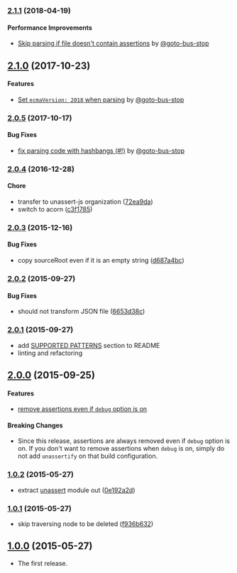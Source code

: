 ### [2.1.1](https://github.com/unassert-js/unassertify/releases/tag/v2.1.1) (2018-04-19)


#### Performance Improvements

  * [Skip parsing if file doesn't contain assertions](https://github.com/unassert-js/unassertify/pull/6) by [@goto-bus-stop](https://github.com/goto-bus-stop)


## [2.1.0](https://github.com/unassert-js/unassertify/releases/tag/v2.1.0) (2017-10-23)


#### Features

  * [Set `ecmaVersion: 2018` when parsing](https://github.com/unassert-js/unassertify/pull/4) by [@goto-bus-stop](https://github.com/goto-bus-stop)


### [2.0.5](https://github.com/unassert-js/unassertify/releases/tag/v2.0.5) (2017-10-17)


#### Bug Fixes

  * [fix parsing code with hashbangs (#!)](https://github.com/unassert-js/unassertify/pull/3) by [@goto-bus-stop](https://github.com/goto-bus-stop)


### [2.0.4](https://github.com/unassert-js/unassertify/releases/tag/v2.0.4) (2016-12-28)


#### Chore

  * transfer to unassert-js organization ([72ea9da](https://github.com/unassert-js/unassertify/commit/72ea9da397acb62d427a3efb1d62946ad236560a))
  * switch to acorn ([c3f1785](https://github.com/unassert-js/unassertify/commit/c3f17856eca710794baafc9e0a8351434df0a8de))


### [2.0.3](https://github.com/unassert-js/unassertify/releases/tag/v2.0.3) (2015-12-16)


#### Bug Fixes

  * copy sourceRoot even if it is an empty string ([d687a4bc](https://github.com/unassert-js/unassertify/commit/d687a4bcc1514d030abd9170db04660dd861267e))


### [2.0.2](https://github.com/unassert-js/unassertify/releases/tag/v2.0.2) (2015-09-27)


#### Bug Fixes

  * should not transform JSON file ([6653d38c](https://github.com/unassert-js/unassertify/commit/6653d38c3cf69d4601a3f517226d8d403629f756))


### [2.0.1](https://github.com/unassert-js/unassertify/releases/tag/v2.0.1) (2015-09-27)


  * add [SUPPORTED PATTERNS](https://github.com/unassert-js/unassertify#supported-patterns) section to README
  * linting and refactoring


## [2.0.0](https://github.com/unassert-js/unassertify/releases/tag/v2.0.0) (2015-09-25)


#### Features

  * [remove assertions even if `debug` option is on](https://github.com/unassert-js/unassertify/pull/2)


#### Breaking Changes

  * Since this release, assertions are always removed even if `debug` option is on. If you don't want to remove assertions when `debug` is on, simply do not add `unassertify` on that build configuration.


### [1.0.2](https://github.com/unassert-js/unassertify/releases/tag/v1.0.2) (2015-05-27)


  * extract [unassert](https://github.com/unassert-js/unassert) module out ([0e192a2d](https://github.com/unassert-js/unassertify/commit/0e192a2d0fdf31a0ffb410d57e779c446785f3bd))


### [1.0.1](https://github.com/unassert-js/unassertify/releases/tag/v1.0.1) (2015-05-27)


  * skip traversing node to be deleted ([f936b632](https://github.com/unassert-js/unassertify/commit/f936b632d58a427d2c458a21d706e17f9b97b311))


## [1.0.0](https://github.com/unassert-js/unassertify/releases/tag/v1.0.0) (2015-05-27)


  * The first release.
